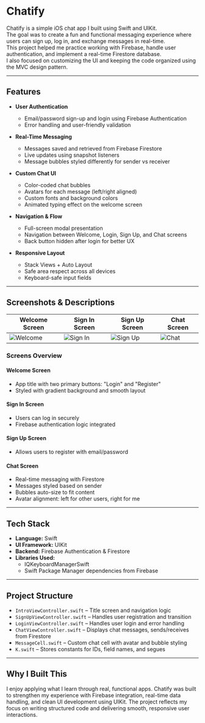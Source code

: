 # Chatify

Chatify is a simple iOS chat app I built using Swift and UIKit.  
The goal was to create a fun and functional messaging experience where users can sign up, log in, and exchange messages in real-time.  
This project helped me practice working with Firebase, handle user authentication, and implement a real-time Firestore database.  
I also focused on customizing the UI and keeping the code organized using the MVC design pattern.

---

## Features

- **User Authentication**
  - Email/password sign-up and login using Firebase Authentication
  - Error handling and user-friendly validation

- **Real-Time Messaging**
  - Messages saved and retrieved from Firebase Firestore
  - Live updates using snapshot listeners
  - Message bubbles styled differently for sender vs receiver

- **Custom Chat UI**
  - Color-coded chat bubbles
  - Avatars for each message (left/right aligned)
  - Custom fonts and background colors
  - Animated typing effect on the welcome screen

- **Navigation & Flow**
  - Full-screen modal presentation
  - Navigation between Welcome, Login, Sign Up, and Chat screens
  - Back button hidden after login for better UX

- **Responsive Layout**
  - Stack Views + Auto Layout
  - Safe area respect across all devices
  - Keyboard-safe input fields

---

## Screenshots & Descriptions

| Welcome Screen | Sign In Screen | Sign Up Screen | Chat Screen |
|----------------|----------------|----------------|-------------|
| ![Welcome](https://github.com/user-attachments/assets/685fab2b-780e-427b-885e-119335482d3b) | ![Sign In](https://github.com/user-attachments/assets/71d5d13b-ed14-4856-bff5-7faab792b22a) | ![Sign Up](https://github.com/user-attachments/assets/30ca1a49-a262-4ca3-b7b1-ae2a5cae34ca) | ![Chat](https://github.com/user-attachments/assets/29ec6899-52e3-48da-9033-c9434b9db821) |

### **Screens Overview**

#### **Welcome Screen**
- App title with two primary buttons: "Login" and "Register"
- Styled with gradient background and smooth layout

#### **Sign In Screen**
- Users can log in securely
- Firebase authentication logic integrated

#### **Sign Up Screen**
- Allows users to register with email/password

#### **Chat Screen**
- Real-time messaging with Firestore
- Messages styled based on sender
- Bubbles auto-size to fit content
- Avatar alignment: left for other users, right for me

---

## Tech Stack

- **Language:** Swift  
- **UI Framework:** UIKit  
- **Backend:** Firebase Authentication & Firestore  
- **Libraries Used:**  
  - IQKeyboardManagerSwift  
  - Swift Package Manager dependencies from Firebase

---

## Project Structure

- `IntroViewController.swift` – Title screen and navigation logic  
- `SignUpViewController.swift` – Handles user registration and transition  
- `LoginViewController.swift` – Handles user login and error handling  
- `ChatViewController.swift` – Displays chat messages, sends/receives from Firestore  
- `MessageCell.swift` – Custom chat cell with avatar and bubble styling  
- `K.swift` – Stores constants for IDs, field names, and segues

---

## Why I Built This

I enjoy applying what I learn through real, functional apps. Chatify was built to strengthen my experience with Firebase integration, real-time data handling, and clean UI development using UIKit. The project reflects my focus on writing structured code and delivering smooth, responsive user interactions.
